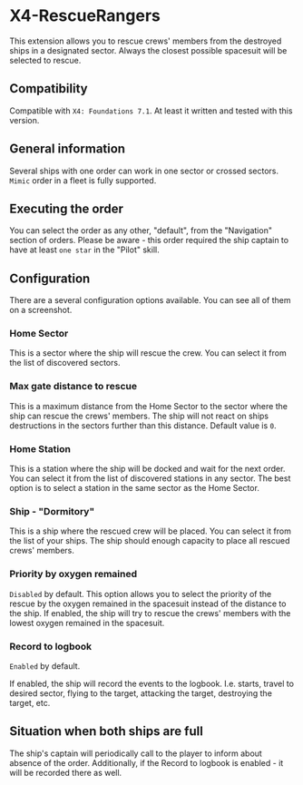# X4-RescueRangers
This extension allows you to rescue crews' members from the destroyed ships in a designated sector.
Always the closest possible spacesuit will be selected to rescue.

## Compatibility
Compatible with `X4: Foundations 7.1`. At least it written and tested with this version.

## General information
Several ships with one order can work in one sector or crossed sectors.
`Mimic` order in a fleet is fully supported.

## Executing the order

You can select the order as any other, "default", from the "Navigation" section of  orders.
Please be aware - this order required the ship captain to have at least `one star` in the "Pilot" skill.

## Configuration

There are a several configuration options available. You can see all of them on a screenshot.

### Home Sector

This is a sector where the ship will rescue the crew. You can select it from the list of discovered sectors.


### Max gate distance to rescue

This is a maximum distance from the Home Sector to the sector where the ship can rescue the crews' members. The ship will not react on ships destructions in the sectors further than this distance.
Default value is `0`.


### Home Station

This is a station where the ship will be docked and wait for the next order. You can select it from the list of discovered stations in any sector.
The best option is to select a station in the same sector as the Home Sector.

### Ship - "Dormitory"

This is a ship where the rescued crew will be placed. You can select it from the list of your ships. The ship should enough capacity to place all rescued crews' members.

### Priority by oxygen remained

`Disabled` by default.
This option allows you to select the priority of the rescue by the oxygen remained in the spacesuit instead of the distance to the ship. If enabled, the ship will try to rescue the crews' members with the lowest oxygen remained in the spacesuit.

### Record to logbook
`Enabled` by default.

If enabled, the ship will record the events to the logbook. I.e. starts, travel to desired sector, flying to the target, attacking the target, destroying the target, etc.

## Situation when both ships are full
The ship's captain will periodically call to the player to inform about absence of the order. Additionally, if the Record to logbook is enabled - it will be recorded there as well.